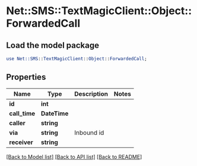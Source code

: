 # Net::SMS::TextMagicClient::Object::ForwardedCall

## Load the model package
```perl
use Net::SMS::TextMagicClient::Object::ForwardedCall;
```

## Properties
Name | Type | Description | Notes
------------ | ------------- | ------------- | -------------
**id** | **int** |  | 
**call_time** | **DateTime** |  | 
**caller** | **string** |  | 
**via** | **string** | Inbound id | 
**receiver** | **string** |  | 

[[Back to Model list]](../README.md#documentation-for-models) [[Back to API list]](../README.md#documentation-for-api-endpoints) [[Back to README]](../README.md)


